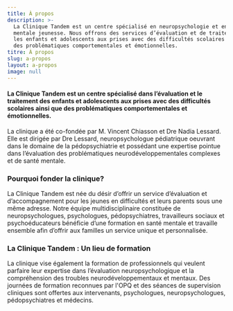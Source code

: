 ```yaml
---
title: À propos
description: >-
  La Clinique Tandem est un centre spécialisé en neuropsychologie et en santé
  mentale jeunesse. Nous offrons des services d’évaluation et de traitement pour
  les enfants et adolescents aux prises avec des difficultés scolaires ainsi que
  des problématiques comportementales et émotionnelles. 
titre: À propos
slug: a-propos
layout: a-propos
image: null
---
```


#### La Clinique Tandem est un centre spécialisé dans l’évaluation et le traitement des enfants et adolescents aux prises avec des difficultés scolaires ainsi que des problématiques comportementales et émotionnelles. 

La clinique a été co-fondée par M. Vincent Chiasson et Dre Nadia Lessard. Elle est dirigée par Dre Lessard, neuropsychologue pédiatrique oeuvrant dans le domaine de la pédopsychiatrie et possédant une expertise pointue dans l’évaluation des problématiques neurodéveloppementales complexes et de santé mentale.  
 
### Pourquoi fonder la clinique?
 
La Clinique Tandem est née du désir d’offrir un service d’évaluation et d’accompagnement pour les jeunes en difficultés et leurs parents sous une même adresse. Notre équipe multidisciplinaire constituée de neuropsychologues, psychologues, pédopsychiatres, travailleurs sociaux et psychoéducateurs bénéficie d’une formation en santé mentale et travaille ensemble afin d’offrir aux familles un service unique et personnalisée. 
 
### La Clinique Tandem : Un lieu de formation
 
La clinique vise également la formation de professionnels qui veulent parfaire leur expertise dans l’évaluation neuropsychologique et la compréhension des troubles neurodéveloppementaux et mentaux. Des journées de formation reconnues par l'OPQ et des séances de supervision cliniques sont offertes aux intervenants, psychologues, neuropsychologues, pédopsychiatres et médecins.





